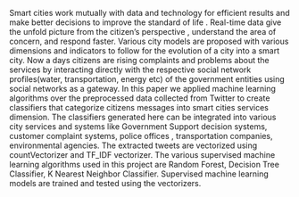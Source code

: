 Smart cities work mutually with data and technology for efficient results and make better decisions to improve the standard of life . Real-time data give the unfold picture from the citizen’s perspective , understand the area of concern, and respond faster. Various city models are proposed with various dimensions and indicators to follow for the evolution of a city into a smart city. Now a days citizens are rising complaints and problems about the services by interacting directly with the respective social network profiles(water, transportation, energy etc) of the government entities using social networks as a gateway. In this paper we applied machine learning algorithms over the preprocessed data collected from Twitter to create classifiers that categorize citizens messages into smart cities services dimension. The classifiers generated here can be integrated into various city services and systems like Government Support decision systems, customer complaint systems, police offices , transportation companies, environmental agencies. The extracted tweets are vectorized using countVectorizer and TF_IDF vectorizer. The various supervised machine learning algorithms used in this project are Random Forest, Decision Tree Classifier, K Nearest Neighbor Classifier. Supervised machine learning models are trained and tested using the vectorizers.
